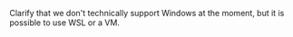 Clarify that we don't technically support Windows at the moment, but it is possible to use WSL or a VM.
